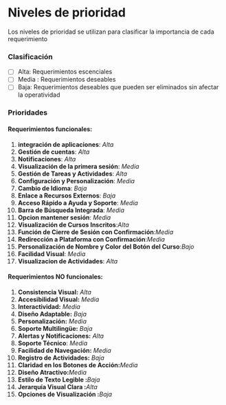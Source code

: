 # Niveles de prioridad 
Los niveles de prioridad se utilizan para clasificar la importancia de cada requerimiento
### Clasificación
 - [ ] Alta: Requerimientos escenciales 
 - [ ] Media : Requerimientos deseables
 - [ ] Baja: Requerimientos deseables que pueden ser eliminados sin afectar la operatividad

### Prioridades
#### Requerimientos funcionales:
1.  **integración de aplicaciones**:  *Alta*
2.  **Gestión de cuentas**: *Alta*
3.  **Notificaciones**: *Alta*
4.  **Visualización de la primera sesión**: *Media*
5.  **Gestión de Tareas y Actividades**: *Alta*
6.  **Configuración y Personalización**: *Media*
7.  **Cambio de Idioma**: *Baja*
8.  **Enlace a Recursos Externos**: *Baja*
9.  **Acceso Rápido a Ayuda y Soporte**: *Media*
10. **Barra de Búsqueda Integrada**: *Media*
11. **Opcion mantener sesión**: *Media*
12. **Visualización de Cursos Inscritos**:*Alta*
13. **Función de Cierre de Sesión con Confirmación**:*Media*
14. **Redirección a Plataforma con Confirmación**:*Media*
15. **Personalización de Nombre y Color del Botón del Curso**:*Bajo*
16. **Facilidad Visual**: *Media*
17.  **Visualizacion de Actividades**: *Alta*


#### Requerimientos NO funcionales:
1.  **Consistencia Visual:** _Alta_
2.  **Accesibilidad Visual:** _Media_
3.  **Interactividad:** _Media_
4.  **Diseño Adaptable:** _Baja_
5.  **Personalización:** _Media_
6. **Soporte Multilingüe:** _Baja_
7.  **Alertas y Notificaciones:** _Alta_
8.  **Soporte Técnico**: _Media_
9.  **Facilidad de Navegación:** _Media_
10.  **Registro de Actividades:** _Baja_
11.	**Claridad en los Botones de Acción:**_Media_
12.	**Diseño Atractivo:**_Media_
13.	**Estilo de Texto Legible :**_Baja_
14.	**Jerarquía Visual Clara :**_Alta_
15.	**Opciones de Visualización :**_Baja_



